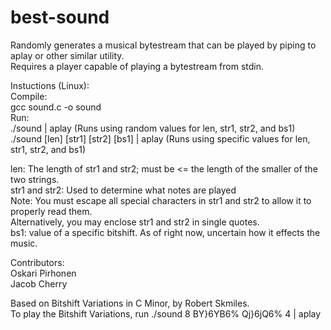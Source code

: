 # best-sound

Randomly generates a musical bytestream that can be played by piping to aplay or other similar utility.<br />
Requires a player capable of playing a bytestream from stdin.

Instuctions (Linux):<br />
Compile:<br />
gcc sound.c -o sound<br />
Run:<br />
./sound | aplay (Runs using random values for len, str1, str2, and bs1)<br />
./sound [len] [str1] [str2] [bs1] | aplay (Runs using specific values for len, str1, str2, and bs1)

len: The length of str1 and str2; must be <= the length of the smaller of the two strings.<br />
str1 and str2: Used to determine what notes are played<br />
Note: You must escape all special characters in str1 and str2 to allow it to properly read them.<br />
Alternatively, you may enclose str1 and str2 in single quotes.<br />
bs1: value of a specific bitshift. As of right now, uncertain how it effects the music.<br />

Contributors:<br />
Oskari Pirhonen<br />
Jacob Cherry

Based on Bitshift Variations in C Minor, by Robert Skmiles.<br />
To play the Bitshift Variations, run ./sound 8 BY\}6YB6\% Qj\}6jQ6\% 4 | aplay
